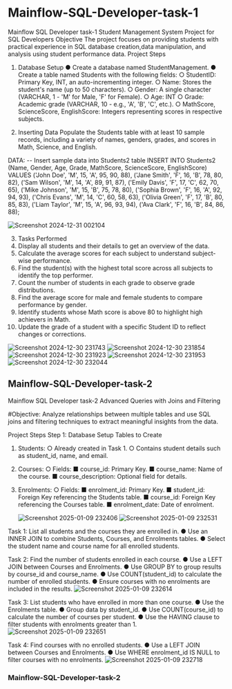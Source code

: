 # Mainflow-SQL-Developer-task-1
Mainflow SQL Developer task-1
Student Management System Project for SQL Developers
 Objective
The project focuses on providing students with practical experience in SQL database creation,data manipulation, and analysis using student performance data.
 Project Steps
 
1. Database Setup
● Create a database named StudentManagement.
● Create a table named Students with the following fields:
○ StudentID: Primary Key, INT, an auto-incrementing integer.
○ Name: Stores the student's name (up to 50 characters).
○ Gender: A single character (VARCHAR, 1 - 'M' for Male, 'F' for Female).
○ Age: INT
○ Grade: Academic grade (VARCHAR, 10 - e.g., 'A', 'B', 'C', etc.).
○ MathScore, ScienceScore, EnglishScore: Integers representing scores in respective subjects.

2. Inserting Data
  Populate the Students table with at least 10 sample records, including a variety of names, genders, grades, and scores in Math, Science, and English.

DATA:
  -- Insert sample data into Students2 table
  INSERT INTO Students2 (Name, Gender, Age, Grade, MathScore, ScienceScore, EnglishScore) VALUES
  ('John Doe', 'M', 15, 'A', 95, 90, 88),
  ('Jane Smith', 'F', 16, 'B', 78, 80, 82),
  ('Sam Wilson', 'M', 14, 'A', 89, 91, 87),
  ('Emily Davis', 'F', 17, 'C', 62, 70, 65),
  ('Mike Johnson', 'M', 15, 'B', 75, 78, 80),
  ('Sophia Brown', 'F', 16, 'A', 92, 94, 93),
  ('Chris Evans', 'M', 14, 'C', 60, 58, 63),
  ('Olivia Green', 'F', 17, 'B', 80, 85, 83),
  ('Liam Taylor', 'M', 15, 'A', 96, 93, 94),
  ('Ava Clark', 'F', 16, 'B', 84, 86, 88);

  ![Screenshot 2024-12-31 002104](https://github.com/user-attachments/assets/53bdb693-c55f-45f3-820d-8dbe7eee74b9)



3. Tasks  Performed
  1. Display all students and their details to get an overview of the data. 
  2. Calculate the average scores for each subject to understand subject-wise performance.
  3. Find the student(s) with the highest total score across all subjects to identify the top performer.
  4. Count the number of students in each grade to observe grade distributions.
  5. Find the average score for male and female students to compare performance by gender.
  6. Identify students whose Math score is above 80 to highlight high achievers in Math.
  7. Update the grade of a student with a specific Student ID to reflect changes or corrections.
     
![Screenshot 2024-12-30 231743](https://github.com/user-attachments/assets/8e4252fa-a4d4-4f18-abca-b3ed02eea7d9)
![Screenshot 2024-12-30 231854](https://github.com/user-attachments/assets/1a68c295-c203-4e8a-a47d-542bf5c79f4b)
![Screenshot 2024-12-30 231923](https://github.com/user-attachments/assets/d4688418-2325-43fc-ab2e-5eb4dfedc039)
![Screenshot 2024-12-30 231953](https://github.com/user-attachments/assets/dd90f221-a226-451f-8b0a-854046221726)
![Screenshot 2024-12-30 232044](https://github.com/user-attachments/assets/3f0635e0-e531-4991-8703-b21b8b208b1c)


## Mainflow-SQL-Developer-task-2
Mainflow SQL Developer task-2
Advanced Queries with Joins and Filtering

#Objective:
Analyze relationships between multiple tables and use SQL joins and filtering techniques to extract meaningful insights from the data.

Project Steps
Step 1: Database Setup
Tables to Create
1. Students:
 ○ Already created in Task 1.
 ○ Contains student details such as student_id, name, and email.
2. Courses:
 ○ Fields:
   ■ course_id: Primary Key.
   ■ course_name: Name of the course.
   ■ course_description: Optional field for details.
3. Enrolments:
 ○ Fields:
   ■ enrolment_id: Primary Key.
   ■ student_id: Foreign Key referencing the Students table.
   ■ course_id: Foreign Key referencing the Courses table.
   ■ enrolment_date: Date of enrolment.

   ![Screenshot 2025-01-09 232406](https://github.com/user-attachments/assets/c64f4cbe-7509-4b3f-b68c-a16db42f68ef)
   ![Screenshot 2025-01-09 232531](https://github.com/user-attachments/assets/218f450b-3d18-48ea-b223-8ba99b62dff7)


Task 1: List all students and the courses they are enrolled in.
   ● Use an INNER JOIN to combine Students, Courses, and Enrolments tables.
   ● Select the student name and course name for all enrolled students. 
  
   
Task 2: Find the number of students enrolled in each course.
   ● Use a LEFT JOIN between Courses and Enrolments.
   ● Use GROUP BY to group results by course_id and course_name.
   ● Use COUNT(student_id) to calculate the number of enrolled students.
   ● Ensure courses with no enrolments are included in the results.
   ![Screenshot 2025-01-09 232614](https://github.com/user-attachments/assets/010a0456-458f-4256-a4e8-b7b5fd4902dc)

Task 3: List students who have enrolled in more than one course.
   ● Use the Enrolments table.
   ● Group data by student_id.
   ● Use COUNT(course_id) to calculate the number of courses per student.
   ● Use the HAVING clause to filter students with enrolments greater than 1.  
   ![Screenshot 2025-01-09 232651](https://github.com/user-attachments/assets/027f2b57-2f65-42fd-a03d-4dbc5f2687d3)

Task 4: Find courses with no enrolled students.
   ● Use a LEFT JOIN between Courses and Enrolments.
   ● Use WHERE enrolment_id IS NULL to filter courses with no enrolments.
   ![Screenshot 2025-01-09 232718](https://github.com/user-attachments/assets/cf5ee548-c003-45bf-90ce-e20821bcb966)


### Mainflow-SQL-Developer-task-2
